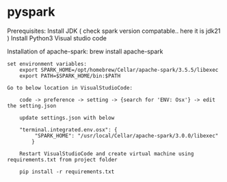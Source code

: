 # pyspark

Prerequisites:
Install JDK ( check spark version compatable.. here it is jdk21 )
Install Python3
Visual studio code


Installation of apache-spark:
        brew install apache-spark

    set environment variables:
        export SPARK_HOME=/opt/homebrew/Cellar/apache-spark/3.5.5/libexec
        export PATH=$SPARK_HOME/bin:$PATH

    Go to below location in VisualStudioCode:

        code -> preference -> setting -> {search for 'ENV: Osx'} -> edit the setting.json
        
        update settings.json with below 

        "terminal.integrated.env.osx": {
             "SPARK_HOME": "/usr/local/Cellar/apache-spark/3.0.0/libexec"
            }
        
        Restart VisualStudioCode and create virtual machine using requirements.txt from project folder

        pip install -r requirements.txt

